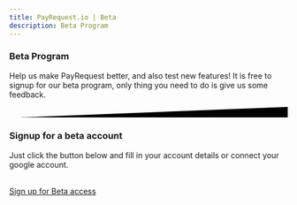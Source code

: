 ```yaml
---
title: PayRequest.io | Beta
description: Beta Program
---
```


<div class="position-relative">
	<!-- Hero for FREE version -->
	<section class="section section-lg section-shaped">
		<!-- Background circles -->
		<div class="shape shape-style-self shape-primary">
			<span class="span-150"></span>
			<span class="span-50"></span>
			<span class="span-50"></span>
			<span class="span-75"></span>
			<span class="span-100"></span>
			<span class="span-75"></span>
			<span class="span-50"></span>
			<span class="span-100"></span>
			<span class="span-50"></span>
			<span class="span-100"></span>
		</div>
		<div class="container shape-container d-flex align-items-center">
			<div class="row text-center justify-content-center">
				<div class="col-lg-8">
					<h3 class="display-3 text-white">Beta Program
					
</h3>
					<p class="lead text-white">Help us make PayRequest better, and also test new features!
						It is free to signup for our beta program, only thing you need to do is give us some feedback.
					</p>
				</div>
			</div>
		</div>
		<!-- SVG separator -->
		<div class="separator separator-bottom separator-skew zindex-100">
			<svg x="0" y="0" viewBox="0 0 2560 100" preserveAspectRatio="none" version="1.1"
			     xmlns="http://www.w3.org/2000/svg">
				<polygon class="fill-white" points="2560 0 2560 100 0 100"></polygon>
			</svg>
		</div>
	</section>
</div>



<div class="section features-4">
	<div class="container">
		<div class="row">
			<div class="col-md-8 text-center mx-auto">
				<h3 class="display-3">Signup for a beta account</h3>
				<p class="lead">
					Just click the button below and fill in your account details or connect your google account.</p>
<br />
					<a href="https://beta.payrequest.io/dashboard" class="btn btn-lg btn-github btn-icon mb-3 mb-sm-0">
							<span class="btn-inner--icon"><i class="fal fa-user"></i></span>
							<span class="btn-inner--text">Sign up for Beta access</span>
						</a>
			</div>
		</div>
		<div>

</div>
	</div>
</div>


